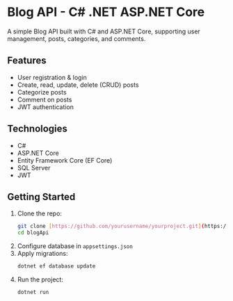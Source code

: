 # Blog API - C# .NET ASP.NET Core

A simple Blog API built with C# and ASP.NET Core, supporting user management, posts, categories, and comments.

## Features
- User registration & login
- Create, read, update, delete (CRUD) posts
- Categorize posts
- Comment on posts
- JWT authentication

## Technologies
- C#
- ASP.NET Core
- Entity Framework Core (EF Core)
- SQL Server
- JWT

## Getting Started
1. Clone the repo:
   ```sh
   git clone [https://github.com/yourusername/yourproject.git](https://github.com/elisa-lok/BlogApi.git)
   cd blogApi
   ```
2. Configure database in `appsettings.json`
3. Apply migrations:
   ```sh
   dotnet ef database update
   ```
4. Run the project:
   ```sh
   dotnet run
   ```


